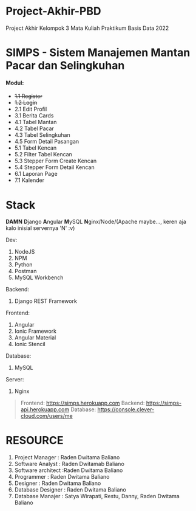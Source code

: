 # Project-Akhir-PBD
Project Akhir Kelompok 3 Mata Kuliah Praktikum Basis Data 2022

# SIMPS - Sistem Manajemen Mantan Pacar dan Selingkuhan
#### Modul:
- ~~1.1 Register~~
- ~~1.2 Login~~
- 2.1 Edit Profil
- 3.1 Berita Cards
- 4.1 Tabel Mantan
- 4.2 Tabel Pacar
- 4.3 Tabel Selingkuhan
- 4.5 Form Detail Pasangan
- 5.1 Tabel Kencan
- 5.2 Filter Tabel Kencan
- 5.3 Stepper Form Create Kencan
- 5.4 Stepper Form Detail Kencan
- 6.1 Laporan Page
- 7.1 Kalender
 


# Stack
**DAMN**
**D**jango **A**ngular **M**ySQL **N**ginx/Node/(Apache maybe..., keren aja kalo inisial servernya 'N' :v)

Dev:
1. NodeJS
2. NPM
3. Python
4. Postman
5. MySQL Workbench

Backend:
1. Django REST Framework

Frontend:
1. Angular
2. Ionic Framework
3. Angular Material
4. Ionic Stencil

Database:
1. MySQL

Server:
1. Nginx
 > Frontend: https://simps.herokuapp.com
 > Backend: https://simps-api.herokuapp.com
 > Database: https://console.clever-cloud.com/users/me

# RESOURCE
1. Project Manager : Raden Dwitama Baliano
2. Software Analyst : Raden Dwitamab Baliano
3. Software architect :Raden Dwitama Baliano
4. Programmer : Raden Dwitama Baliano
5. Designer : Raden Dwitama Baliano
6. Database Designer : Raden Dwitama Baliano
7. Database Manajer : Satya Wirapati, Restu, Danny, Raden Dwitama Baliano


